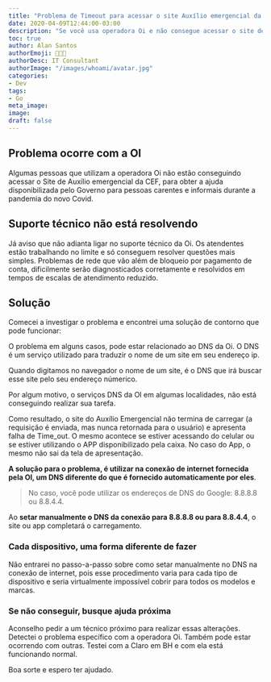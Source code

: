```yaml
---
title: "Problema de Timeout para acessar o site Auxílio emergencial da CEF com operadora Oi"
date: 2020-04-09T12:44:00-03:00
description: "Se você usa operadora Oi e não consegue acessar o site de Auxílio emergencial do Governo, encontrei uma solução"
toc: true
author: Alan Santos
authorEmoji: 👨🏻‍💻
authorDesc: IT Consultant
authorImage: "/images/whoami/avatar.jpg"
categories:
- Dev
tags:
- Go
meta_image:
image:
draft: false
---
```


## Problema ocorre com a OI
Algumas pessoas que utilizam a operadora Oi não estão conseguindo acessar o Site de Auxílio emergencial da CEF, para obter a ajuda disponibilizada pelo Governo para pessoas carentes e informais durante a pandemia do novo Covid.

## Suporte técnico não está resolvendo
Já aviso que não adianta ligar no suporte técnico da Oi. Os atendentes estão trabalhando no limite e só conseguem resolver questões mais simples. Problemas de rede que vão além de bloqueio por pagamento de conta, dificilmente serão diagnosticados corretamente e resolvidos em tempos de escalas de atendimento reduzido.

## Solução

Comecei a investigar o problema e encontrei uma solução de contorno que pode funcionar:

O problema em alguns casos, pode estar relacionado ao DNS da Oi. O DNS é um serviço utilizado para traduzir o nome de um site em seu endereço ip.

Quando digitamos no navegador o nome de um site, é o DNS que irá buscar esse site pelo seu endereço númerico.

Por algum motivo, o serviços DNS da OI em algumas localidades, não está conseguindo realizar sua tarefa.

Como resultado, o site do Auxílio Emergencial não termina de carregar (a requisição é enviada, mas nunca retornada para o usuário) e apresenta falha de Time_out.  O mesmo acontece se estiver acessando do celular ou se estiver utilizando o APP disponibilizado pela caixa. No caso do App, o mesmo não sai da tela de apresentação.

**A solução para o problema, é utilizar na conexão de internet fornecida pela OI, um DNS diferente do que é fornecido automaticamente por eles**.

> No caso, você pode utilizar os endereços de DNS do Google:  8.8.8.8 ou 8.8.4.4.

Ao **setar manualmente o DNS da conexão para 8.8.8.8  ou para 8.8.4.4**, o site ou app completará o carregamento.

### Cada dispositivo, uma forma diferente de fazer

Não entrarei no passo-a-passo sobre como setar manualmente no DNS na conexão de internet, pois esse procedimento varia para cada tipo de dispositivo e seria virtualmente impossível cobrir para todos os modelos e marcas.

### Se não conseguir, busque ajuda próxima

Aconselho pedir a um técnico próximo para realizar essas alterações. Detectei o problema específico com a operadora Oi. Também pode estar ocorrendo com outras. Testei com a Claro em BH e com ela está funcionando normal.

Boa sorte e espero ter ajudado.
